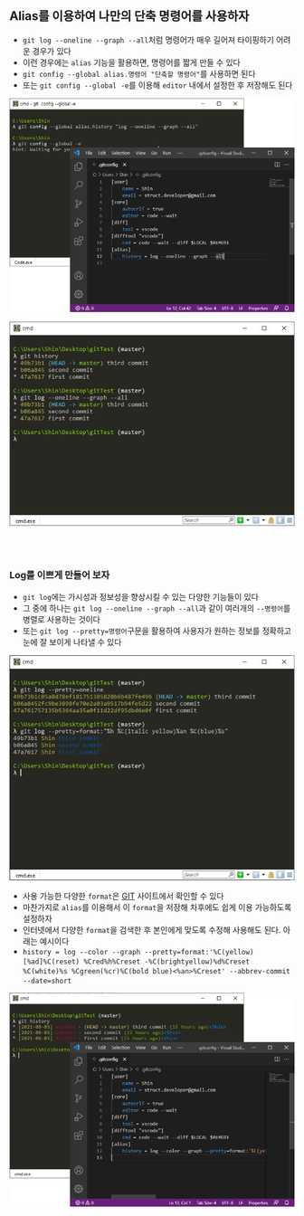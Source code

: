 ## Alias를 이용하여 나만의 단축 명령어를 사용하자
- `git log --oneline --graph --all`처럼 명령어가 매우 길어져 타이핑하기 어려운 경우가 있다
- 이런 경우에는 `alias` 기능을 활용하면, 명령어를 짧게 만들 수 있다
- `git config --global alias.명령어 "단축할 명령어"`를 사용하면 된다
- 또는 `git config --global -e`를 이용해 `editor` 내에서 설정한 후 저장해도 된다
<p align = "center"><img src = "../imageFiles/023-alias.jpg?raw=true"/></p>
<p align = "center"><img src = "../imageFiles/024-alias-try.jpg?raw=true"/></p>
<br>
 <br>
 
### Log를 이쁘게 만들어 보자
- `git log`에는 가시성과 정보성을 향상시킬 수 있는 다양한 기능들이 있다
- 그 중에 하나는 `git log --oneline --graph --all`과 같이 여러개의 `--명령어`를 병렬로 사용하는 것이다
- 또는 `git log --pretty=명령어`구문을 활용하여 사용자가 원하는 정보를 정확하고 눈에 잘 보이게 나타낼 수 있다
<p align = "center"><img src = "../imageFiles/025-log-pretty.jpg?raw=true"/></p>

- 사용 가능한 다양한 `format`은 [GIT](https://git-scm.com/docs/git-log/en) 사이트에서 확인할 수 있다
- 마찬가지로 `alias`를 이용해서 이 `format`을 저장해 차후에도 쉽게 이용 가능하도록 설정하자
- 인터넷에서 다양한 `format`을 검색한 후 본인에게 맞도록 수정해 사용해도 된다. 아래는 예시이다
-  `history = log --color --graph --pretty=format:'%C(yellow)[%ad]%C(reset) %Cred%h%Creset -%C(brightyellow)%d%Creset %C(white)%s %Cgreen(%cr)%C(bold blue)<%an>%Creset' --abbrev-commit --date=short`
<p align = "center"><img src = "../imageFiles/026-log-alias.jpg?raw=true"/></p>
 
